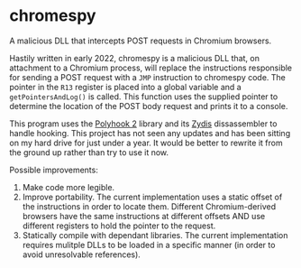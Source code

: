# chromespy
A malicious DLL that intercepts POST requests in Chromium browsers.

Hastily written in early 2022, chromespy is a malicious DLL that, on attachment to a Chromium process, will replace the instructions responsible for sending a POST request with a ```JMP``` instruction to chromespy code. The pointer in the ```R13``` register is placed into a global variable and a ```getPointersAndLog()``` is called. This function uses the supplied pointer to determine the location of the POST body request and prints it to a console.

This program uses the [Polyhook 2](https://github.com/stevemk14ebr/PolyHook_2_0) library and its [Zydis](https://github.com/zyantific/zydis) dissassembler to handle hooking. This project has not seen any updates and has been sitting on my hard drive for just under a year. It would be better to rewrite it from the ground up rather than try to use it now.

Possible improvements:
1. Make code more legible.
2. Improve portability. The current implementation uses a static offset of the instructions in order to locate them. Different Chromium-derived browsers have the same instructions at different offsets AND use different registers to hold the pointer to the request.
3. Statically compile with dependant libraries. The current implementation requires mulitple DLLs to be loaded in a specific manner (in order to avoid unresolvable references).
